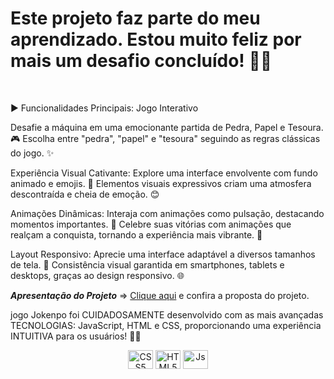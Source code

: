 <h1>Este projeto faz parte do meu aprendizado. Estou muito feliz por mais um desafio concluído! 🚀🚀</h1>
<br>

<p>▶️ Funcionalidades Principais: Jogo Interativo

Desafie a máquina em uma emocionante partida de Pedra, Papel e Tesoura. 🎮
Escolha entre "pedra", "papel" e "tesoura" seguindo as regras clássicas do jogo. ✨


Experiência Visual Cativante: Explore uma interface envolvente com fundo animado e emojis. 🌟
Elementos visuais expressivos criam uma atmosfera descontraída e cheia de emoção. 😊


Animações Dinâmicas: Interaja com animações como pulsação, destacando momentos importantes. 💓
Celebre suas vitórias com animações que realçam a conquista, tornando a experiência mais vibrante. 🎉


Layout Responsivo: Aprecie uma interface adaptável a diversos tamanhos de tela. 📱
Consistência visual garantida em smartphones, tablets e desktops, graças ao design responsivo. 🌐

***Apresentação do Projeto*** => [Clique aqui](https://andrade-jokenpo-devclub.netlify.app) e confira a proposta do projeto.
                                    
 <p/>
 jogo Jokenpo foi CUIDADOSAMENTE desenvolvido com as mais avançadas TECNOLOGIAS: JavaScript, HTML e CSS, proporcionando uma experiência  INTUITIVA para os usuários! 🚀✨

<p align="center">
  <img alt="CSS5" height="30" width="40" src="https://img.shields.io/badge/CSS3-1572B6?style=for-the-badge&logo=css3&logoColor=white">
  <img alt="HTML5" height="30" width="40" src="https://img.shields.io/badge/HTML5-E34F26?style=for-the-badge&logo=html5&logoColor=white">
  <img alt="Js" height="30" width="40" src="https://img.shields.io/badge/JavaScript-F7DF1E?style=for-the-badge&logo=javascript&logoColor=black">
</p>

